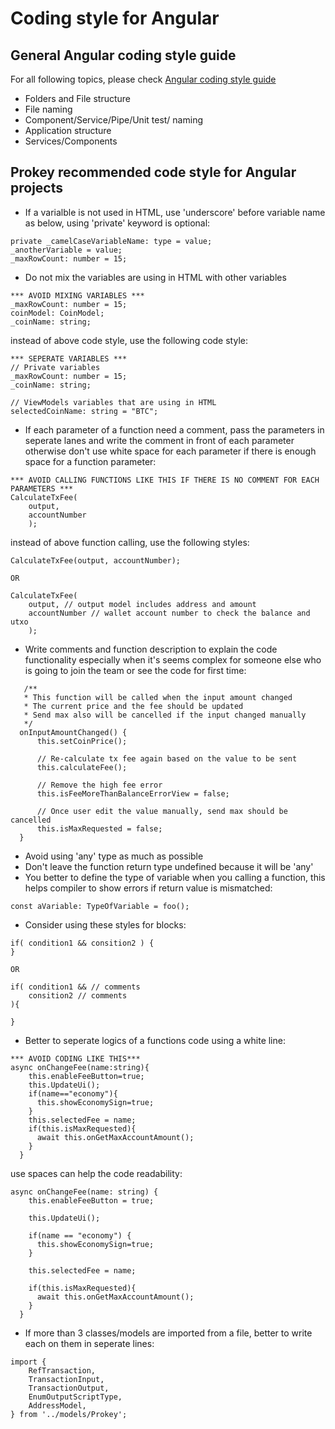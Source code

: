 
# Coding style for Angular
## General Angular coding style guide
For all following topics, please check [Angular coding style guide](https://angular.io/guide/styleguide)
- Folders and File structure
- File naming
- Component/Service/Pipe/Unit test/ naming
- Application structure
- Services/Components 
## Prokey recommended code style for Angular projects
- If a varialble is not used in HTML, use 'underscore' before variable name as below, using 'private' keyword is optional:
```
private _camelCaseVariableName: type = value;
_anotherVariable = value;
_maxRowCount: number = 15; 
```
  
- Do not mix the variables are using in HTML with other variables
```
*** AVOID MIXING VARIABLES ***
_maxRowCount: number = 15;
coinModel: CoinModel;
_coinName: string;
```
instead of above code style, use the following code style:
```
*** SEPERATE VARIABLES ***
// Private variables
_maxRowCount: number = 15;
_coinName: string;

// ViewModels variables that are using in HTML 
selectedCoinName: string = "BTC";

```
- If each parameter of a function need a comment, pass the parameters in seperate lanes and write the comment in front of each parameter otherwise don't use white space for each parameter if there is enough space for a function parameter:
```
*** AVOID CALLING FUNCTIONS LIKE THIS IF THERE IS NO COMMENT FOR EACH PARAMETERS ***
CalculateTxFee(
    output,
    accountNumber
    );
```
instead of above function calling, use the following styles:
```
CalculateTxFee(output, accountNumber);

OR

CalculateTxFee(
    output, // output model includes address and amount
    accountNumber // wallet account number to check the balance and utxo
    );

```
- Write comments and function description to explain the code functionality especially when it's seems complex for someone else who is going to join the team or see the code for first time:
```
   /**
   * This function will be called when the input amount changed
   * The current price and the fee should be updated
   * Send max also will be cancelled if the input changed manually
   */
  onInputAmountChanged() {
      this.setCoinPrice();

      // Re-calculate tx fee again based on the value to be sent
      this.calculateFee();

      // Remove the high fee error 
      this.isFeeMoreThanBalanceErrorView = false;

      // Once user edit the value manually, send max should be cancelled
      this.isMaxRequested = false;
  }
```
- Avoid using 'any' type as much as possible
- Don't leave the function return type undefined because it will be 'any'
- You better to define the type of variable when you calling a function, this helps compiler to show errors if return value is mismatched:
```
const aVariable: TypeOfVariable = foo();
```
- Consider using these styles for blocks:
```
if( condition1 && consition2 ) {
}

OR

if( condition1 && // comments
    consition2 // comments
){

}
```
- Better to seperate logics of a functions code using a white line:
```
*** AVOID CODING LIKE THIS***
async onChangeFee(name:string){
    this.enableFeeButton=true;
    this.UpdateUi();
    if(name=="economy"){
      this.showEconomySign=true;
    }
    this.selectedFee = name;
    if(this.isMaxRequested){
      await this.onGetMaxAccountAmount();
    } 
  }
```
use spaces can help the code readability:
```
async onChangeFee(name: string) {
    this.enableFeeButton = true;
    
    this.UpdateUi();
    
    if(name == "economy") {
      this.showEconomySign=true;
    }
    
    this.selectedFee = name;
    
    if(this.isMaxRequested){
      await this.onGetMaxAccountAmount();
    } 
  }
```
- If more than 3 classes/models are imported from a file, better to write each on them in seperate lines:
```
import {
    RefTransaction,
    TransactionInput,
    TransactionOutput,
    EnumOutputScriptType,
    AddressModel,
} from '../models/Prokey';
```


